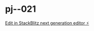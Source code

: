 # pj--021

[Edit in StackBlitz next generation editor ⚡️](https://stackblitz.com/~/github.com/Ihdes1/pj--021)